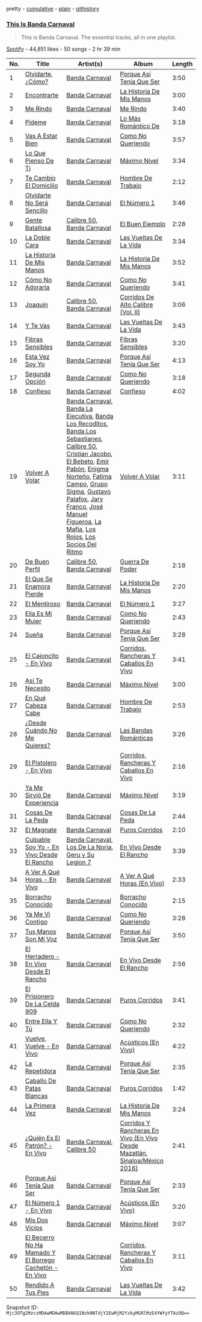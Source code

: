 pretty - [cumulative](/playlists/cumulative/37i9dQZF1DZ06evO408cU0.md) - [plain](/playlists/plain/37i9dQZF1DZ06evO408cU0) - [githistory](https://github.githistory.xyz/mackorone/spotify-playlist-archive/blob/main/playlists/plain/37i9dQZF1DZ06evO408cU0)

### [This Is Banda Carnaval](https://open.spotify.com/playlist/37i9dQZF1DZ06evO408cU0)

> This is Banda Carnaval\. The essential tracks, all in one playlist.

[Spotify](https://open.spotify.com/user/spotify) - 44,851 likes - 50 songs - 2 hr 39 min

| No. | Title | Artist(s) | Album | Length |
|---|---|---|---|---|
| 1 | [Olvidarte, ¿Cómo?](https://open.spotify.com/track/483UWv27S4xr8fWZlQ5bnN) | [Banda Carnaval](https://open.spotify.com/artist/6LOvxDn71T0wWhCDNcXcUj) | [Porque Así Tenía Que Ser](https://open.spotify.com/album/6SNW0LavcXREHAQcMA9Zdk) | 3:50 |
| 2 | [Encontrarte](https://open.spotify.com/track/54MQccz1gOXQDrHP0hR6AV) | [Banda Carnaval](https://open.spotify.com/artist/6LOvxDn71T0wWhCDNcXcUj) | [La Historia De Mis Manos](https://open.spotify.com/album/5xSNjB8PaOWJ4nSW3WF50z) | 3:00 |
| 3 | [Me Rindo](https://open.spotify.com/track/763m9Csnr97OvhnAej8iDQ) | [Banda Carnaval](https://open.spotify.com/artist/6LOvxDn71T0wWhCDNcXcUj) | [Me Rindo](https://open.spotify.com/album/4ZuuapFT4NA2nYljrz6D57) | 3:40 |
| 4 | [Pídeme](https://open.spotify.com/track/47dgKdqRE5zuAa7yESoKCj) | [Banda Carnaval](https://open.spotify.com/artist/6LOvxDn71T0wWhCDNcXcUj) | [Lo Más Romántico De](https://open.spotify.com/album/5fno20N7QRlErQUnHy0qSZ) | 3:18 |
| 5 | [Vas A Estar Bien](https://open.spotify.com/track/5aXTBjjE3HO5pzkBHnGy16) | [Banda Carnaval](https://open.spotify.com/artist/6LOvxDn71T0wWhCDNcXcUj) | [Como No Queriendo](https://open.spotify.com/album/7cnz2aleCG5WgYYUzf4fqZ) | 3:57 |
| 6 | [Lo Que Pienso De Ti](https://open.spotify.com/track/12UqDbdI0cuw5FMGrjX59W) | [Banda Carnaval](https://open.spotify.com/artist/6LOvxDn71T0wWhCDNcXcUj) | [Máximo Nivel](https://open.spotify.com/album/2o3N95qE0jyJm4huXhK0WE) | 3:34 |
| 7 | [Te Cambio El Domicilio](https://open.spotify.com/track/0ZAt82YCldAohnHnS9h1na) | [Banda Carnaval](https://open.spotify.com/artist/6LOvxDn71T0wWhCDNcXcUj) | [Hombre De Trabajo](https://open.spotify.com/album/7uIF84opYzXLtE0fX7EVxp) | 2:12 |
| 8 | [Olvidarte No Será Sencillo](https://open.spotify.com/track/28G1NMKWboIAlzSo7O0eT7) | [Banda Carnaval](https://open.spotify.com/artist/6LOvxDn71T0wWhCDNcXcUj) | [El Número 1](https://open.spotify.com/album/6DNKBX6yM88feUvaifEWfX) | 3:46 |
| 9 | [Gente Batallosa](https://open.spotify.com/track/71gk97Oadf8MPN9fCMP9cP) | [Calibre 50](https://open.spotify.com/artist/4jogXSSvlyMkODGSZ2wc2P), [Banda Carnaval](https://open.spotify.com/artist/6LOvxDn71T0wWhCDNcXcUj) | [El Buen Ejemplo](https://open.spotify.com/album/4FNrB1vD9kdIUQpoTPG5K3) | 2:28 |
| 10 | [La Doble Cara](https://open.spotify.com/track/0PX1p94jkveuUOZ31rjHak) | [Banda Carnaval](https://open.spotify.com/artist/6LOvxDn71T0wWhCDNcXcUj) | [Las Vueltas De La Vida](https://open.spotify.com/album/4EsRdUztvnblHNgu53aqZr) | 3:34 |
| 11 | [La Historia De Mis Manos](https://open.spotify.com/track/1lAfPGUKAQ0tW1TZeRBLkp) | [Banda Carnaval](https://open.spotify.com/artist/6LOvxDn71T0wWhCDNcXcUj) | [La Historia De Mis Manos](https://open.spotify.com/album/5xSNjB8PaOWJ4nSW3WF50z) | 3:52 |
| 12 | [Cómo No Adorarla](https://open.spotify.com/track/2VOltazP4iORb1wbbYKPY3) | [Banda Carnaval](https://open.spotify.com/artist/6LOvxDn71T0wWhCDNcXcUj) | [Como No Queriendo](https://open.spotify.com/album/7cnz2aleCG5WgYYUzf4fqZ) | 3:41 |
| 13 | [Joaquín](https://open.spotify.com/track/6iO3I852AXG3gZj5AdRxyX) | [Calibre 50](https://open.spotify.com/artist/4jogXSSvlyMkODGSZ2wc2P), [Banda Carnaval](https://open.spotify.com/artist/6LOvxDn71T0wWhCDNcXcUj) | [Corridos De Alto Calibre \(Vol\. II\)](https://open.spotify.com/album/7wqVdv2T7Z7b1vDyRSjcIk) | 3:06 |
| 14 | [Y Te Vas](https://open.spotify.com/track/1kOA9u9k9l2LzCn8jmbkhg) | [Banda Carnaval](https://open.spotify.com/artist/6LOvxDn71T0wWhCDNcXcUj) | [Las Vueltas De La Vida](https://open.spotify.com/album/4EsRdUztvnblHNgu53aqZr) | 3:43 |
| 15 | [Fibras Sensibles](https://open.spotify.com/track/3ecQDBEjejR0bXp2ZoeYTo) | [Banda Carnaval](https://open.spotify.com/artist/6LOvxDn71T0wWhCDNcXcUj) | [Fibras Sensibles](https://open.spotify.com/album/1SIOva8bdGwBhujbFfWmUm) | 3:20 |
| 16 | [Esta Vez Soy Yo](https://open.spotify.com/track/65faC3lVw7RvGuaMv82NxS) | [Banda Carnaval](https://open.spotify.com/artist/6LOvxDn71T0wWhCDNcXcUj) | [Porque Así Tenía Que Ser](https://open.spotify.com/album/6SNW0LavcXREHAQcMA9Zdk) | 4:13 |
| 17 | [Segunda Opción](https://open.spotify.com/track/3bvQCGDb6D66J7b0lzXsKG) | [Banda Carnaval](https://open.spotify.com/artist/6LOvxDn71T0wWhCDNcXcUj) | [Como No Queriendo](https://open.spotify.com/album/7cnz2aleCG5WgYYUzf4fqZ) | 3:18 |
| 18 | [Confieso](https://open.spotify.com/track/5A5M4GH24OwRGtSbaIDLPU) | [Banda Carnaval](https://open.spotify.com/artist/6LOvxDn71T0wWhCDNcXcUj) | [Confieso](https://open.spotify.com/album/62cNdvz0c0wDqgp4imMhpI) | 4:02 |
| 19 | [Volver A Volar](https://open.spotify.com/track/1UTax2cvw1ehp87jkxbCXF) | [Banda Carnaval](https://open.spotify.com/artist/6LOvxDn71T0wWhCDNcXcUj), [Banda La Ejecutiva](https://open.spotify.com/artist/1ROmrzMDt3ZdBSwtNGBaSy), [Banda Los Recoditos](https://open.spotify.com/artist/4bPiOPI4V99cepEftvBYak), [Banda Los Sebastianes](https://open.spotify.com/artist/0HgICyWHmS6rnl8xWEd0x6), [Calibre 50](https://open.spotify.com/artist/4jogXSSvlyMkODGSZ2wc2P), [Cristian Jacobo](https://open.spotify.com/artist/02HnByHOPN5e2RXNHZ9HhW), [El Bebeto](https://open.spotify.com/artist/1YhMWppPt9RVODKD1KCs7W), [Emir Pabón](https://open.spotify.com/artist/2WLxRZFk4tyKg9CCp5m7lB), [Enigma Norteño](https://open.spotify.com/artist/3441uYrkzgTWwjXLd13R0U), [Fatima Campo](https://open.spotify.com/artist/02rwaHFS6g69zSkS3kh1jn), [Grupo Sigma](https://open.spotify.com/artist/0vUz4dhz7qB3FS6ShK0e4j), [Gustavo Palafox](https://open.spotify.com/artist/4sFGEHs1ufSWEmfpTDm3DM), [Jary Franco](https://open.spotify.com/artist/01agtJ7Ob6B8N8jC8QvAJ6), [José Manuel Figueroa](https://open.spotify.com/artist/6eCPnXDJLqK9EKAjlxK5WF), [La Mafia](https://open.spotify.com/artist/3rhO3rDk432VyAwyZnkECs), [Los Rojos](https://open.spotify.com/artist/4N76v8ETS7Q5sod9W0dgIo), [Los Socios Del Ritmo](https://open.spotify.com/artist/7bzt5lHL6bzLO3c9mkxNMW) | [Volver A Volar](https://open.spotify.com/album/5AcdviRjHFjsErdiU3RtWg) | 3:11 |
| 20 | [De Buen Perfil](https://open.spotify.com/track/6CphAFnRSF0N0Otke4uCBO) | [Calibre 50](https://open.spotify.com/artist/4jogXSSvlyMkODGSZ2wc2P), [Banda Carnaval](https://open.spotify.com/artist/6LOvxDn71T0wWhCDNcXcUj) | [Guerra De Poder](https://open.spotify.com/album/1W1M5dIjrNZdAD7mSsamKc) | 2:18 |
| 21 | [El Que Se Enamora Pierde](https://open.spotify.com/track/24Yw6Hoi0sPaJKb16uQZGI) | [Banda Carnaval](https://open.spotify.com/artist/6LOvxDn71T0wWhCDNcXcUj) | [La Historia De Mis Manos](https://open.spotify.com/album/5xSNjB8PaOWJ4nSW3WF50z) | 2:20 |
| 22 | [El Mentiroso](https://open.spotify.com/track/5OQGBfftOwNNCurN60x8SC) | [Banda Carnaval](https://open.spotify.com/artist/6LOvxDn71T0wWhCDNcXcUj) | [El Número 1](https://open.spotify.com/album/6DNKBX6yM88feUvaifEWfX) | 3:27 |
| 23 | [Ella Es Mi Mujer](https://open.spotify.com/track/5WdjiXWPnfjgwFssJGFU4K) | [Banda Carnaval](https://open.spotify.com/artist/6LOvxDn71T0wWhCDNcXcUj) | [Como No Queriendo](https://open.spotify.com/album/7cnz2aleCG5WgYYUzf4fqZ) | 2:43 |
| 24 | [Sueña](https://open.spotify.com/track/6XbAAQ8v3UojztTYdo4jLv) | [Banda Carnaval](https://open.spotify.com/artist/6LOvxDn71T0wWhCDNcXcUj) | [Porque Así Tenía Que Ser](https://open.spotify.com/album/6SNW0LavcXREHAQcMA9Zdk) | 3:28 |
| 25 | [El Cajoncito \- En Vivo](https://open.spotify.com/track/3L3fOyV49wTqBU0BYu5cQQ) | [Banda Carnaval](https://open.spotify.com/artist/6LOvxDn71T0wWhCDNcXcUj) | [Corridos, Rancheras Y Caballos En Vivo](https://open.spotify.com/album/0Qy6qGMqzEoZCUu0hKtMu2) | 3:41 |
| 26 | [Así Te Necesito](https://open.spotify.com/track/0VjQnUClspAvDIejRi8vRl) | [Banda Carnaval](https://open.spotify.com/artist/6LOvxDn71T0wWhCDNcXcUj) | [Máximo Nivel](https://open.spotify.com/album/2o3N95qE0jyJm4huXhK0WE) | 3:00 |
| 27 | [En Qué Cabeza Cabe](https://open.spotify.com/track/6HUMffUSppjuuO8v193wWM) | [Banda Carnaval](https://open.spotify.com/artist/6LOvxDn71T0wWhCDNcXcUj) | [Hombre De Trabajo](https://open.spotify.com/album/7uIF84opYzXLtE0fX7EVxp) | 2:53 |
| 28 | [¿Desde Cuándo No Me Quieres?](https://open.spotify.com/track/6kKP6onITDDHShtAeOFRRt) | [Banda Carnaval](https://open.spotify.com/artist/6LOvxDn71T0wWhCDNcXcUj) | [Las Bandas Románticas](https://open.spotify.com/album/0nhYBDq7AGkaOFqrqYwN2I) | 3:26 |
| 29 | [El Pistolero \- En Vivo](https://open.spotify.com/track/5LO8ZNqDLAKtqhTlHoQEQo) | [Banda Carnaval](https://open.spotify.com/artist/6LOvxDn71T0wWhCDNcXcUj) | [Corridos, Rancheras Y Caballos En Vivo](https://open.spotify.com/album/0Qy6qGMqzEoZCUu0hKtMu2) | 2:16 |
| 30 | [Ya Me Sirvió De Experiencia](https://open.spotify.com/track/5YYOxnJQZxaGwmHi63EfvI) | [Banda Carnaval](https://open.spotify.com/artist/6LOvxDn71T0wWhCDNcXcUj) | [Máximo Nivel](https://open.spotify.com/album/2o3N95qE0jyJm4huXhK0WE) | 3:19 |
| 31 | [Cosas De La Peda](https://open.spotify.com/track/0756e1uD52MeG9AaRir5tF) | [Banda Carnaval](https://open.spotify.com/artist/6LOvxDn71T0wWhCDNcXcUj) | [Cosas De La Peda](https://open.spotify.com/album/4eyKTMJHSOkBASyTf2fDnr) | 2:44 |
| 32 | [El Magnate](https://open.spotify.com/track/22uW5mLiatfm466E6tNLvQ) | [Banda Carnaval](https://open.spotify.com/artist/6LOvxDn71T0wWhCDNcXcUj) | [Puros Corridos](https://open.spotify.com/album/7ydDpPVpV2VviGIIc5uYG1) | 2:10 |
| 33 | [Culpable Soy Yo \- En Vivo Desde El Rancho](https://open.spotify.com/track/5GJQBcLwgSldwHYgQJLIgB) | [Banda Carnaval](https://open.spotify.com/artist/6LOvxDn71T0wWhCDNcXcUj), [Los De La Noria](https://open.spotify.com/artist/4S5t9CJJNjl6zEp5e1OMiO), [Geru y Su Legion 7](https://open.spotify.com/artist/4BNrYSNWfcX7x10nmCpkch) | [En Vivo Desde El Rancho](https://open.spotify.com/album/0MhHMBaSyymJS9CslAtVxI) | 3:39 |
| 34 | [A Ver A Qué Horas \- En Vivo](https://open.spotify.com/track/5uVPexjpKeTiL5RmMUDTcT) | [Banda Carnaval](https://open.spotify.com/artist/6LOvxDn71T0wWhCDNcXcUj) | [A Ver A Qué Horas \(En Vivo\)](https://open.spotify.com/album/3wEwmBFOd6wiZ6F0zXMy6a) | 2:33 |
| 35 | [Borracho Conocido](https://open.spotify.com/track/6zVz0ihJiJse2eGIhUbAFb) | [Banda Carnaval](https://open.spotify.com/artist/6LOvxDn71T0wWhCDNcXcUj) | [Borracho Conocido](https://open.spotify.com/album/07LeiBjD41ESGL4zF8qGVY) | 2:15 |
| 36 | [Ya Me Vi Contigo](https://open.spotify.com/track/3wvf2xLgmbgJIFyKuJVH3R) | [Banda Carnaval](https://open.spotify.com/artist/6LOvxDn71T0wWhCDNcXcUj) | [Como No Queriendo](https://open.spotify.com/album/7cnz2aleCG5WgYYUzf4fqZ) | 3:28 |
| 37 | [Tus Manos Son Mi Voz](https://open.spotify.com/track/425uyB82GDHyiJRguCb4vi) | [Banda Carnaval](https://open.spotify.com/artist/6LOvxDn71T0wWhCDNcXcUj) | [Porque Así Tenía Que Ser](https://open.spotify.com/album/6SNW0LavcXREHAQcMA9Zdk) | 3:50 |
| 38 | [El Herradero \- En Vivo Desde El Rancho](https://open.spotify.com/track/1XSQE1KKdfIO8auVrK2l2s) | [Banda Carnaval](https://open.spotify.com/artist/6LOvxDn71T0wWhCDNcXcUj) | [En Vivo Desde El Rancho](https://open.spotify.com/album/0MhHMBaSyymJS9CslAtVxI) | 2:56 |
| 39 | [El Prisionero De La Celda 909](https://open.spotify.com/track/5U8ZVNyGoGD32pBeEJ3Px5) | [Banda Carnaval](https://open.spotify.com/artist/6LOvxDn71T0wWhCDNcXcUj) | [Puros Corridos](https://open.spotify.com/album/7ydDpPVpV2VviGIIc5uYG1) | 3:41 |
| 40 | [Entre Ella Y Tú](https://open.spotify.com/track/2HavagLtOTS95ZX8Fmyz6z) | [Banda Carnaval](https://open.spotify.com/artist/6LOvxDn71T0wWhCDNcXcUj) | [Como No Queriendo](https://open.spotify.com/album/7cnz2aleCG5WgYYUzf4fqZ) | 2:32 |
| 41 | [Vuelve, Vuelve \- En Vivo](https://open.spotify.com/track/6aCCj56P1fRI9l0pkwDBfF) | [Banda Carnaval](https://open.spotify.com/artist/6LOvxDn71T0wWhCDNcXcUj) | [Acústicos \(En Vivo\)](https://open.spotify.com/album/1mMTAEorTDJjxHVeN4eKLo) | 4:22 |
| 42 | [La Repetidora](https://open.spotify.com/track/0F94OmFF77qyj3HCy1DKFz) | [Banda Carnaval](https://open.spotify.com/artist/6LOvxDn71T0wWhCDNcXcUj) | [Porque Así Tenía Que Ser](https://open.spotify.com/album/6SNW0LavcXREHAQcMA9Zdk) | 2:35 |
| 43 | [Caballo De Patas Blancas](https://open.spotify.com/track/2snAmWK7MqZMLHlAb0fu7f) | [Banda Carnaval](https://open.spotify.com/artist/6LOvxDn71T0wWhCDNcXcUj) | [Puros Corridos](https://open.spotify.com/album/7ydDpPVpV2VviGIIc5uYG1) | 1:42 |
| 44 | [La Primera Vez](https://open.spotify.com/track/0epRumtLjExXKVCdnzxxDx) | [Banda Carnaval](https://open.spotify.com/artist/6LOvxDn71T0wWhCDNcXcUj) | [La Historia De Mis Manos](https://open.spotify.com/album/5xSNjB8PaOWJ4nSW3WF50z) | 3:24 |
| 45 | [¿Quién Es El Patrón? \- En Vivo](https://open.spotify.com/track/6AEIaEfIETFP831ZAOf3bE) | [Banda Carnaval](https://open.spotify.com/artist/6LOvxDn71T0wWhCDNcXcUj), [Calibre 50](https://open.spotify.com/artist/4jogXSSvlyMkODGSZ2wc2P) | [Corridos Y Rancheras En Vivo \(En Vivo Desde Mazatlán, Sinaloa/México 2016\)](https://open.spotify.com/album/37BLoPJ2s2zTBx2QsSoO2r) | 2:41 |
| 46 | [Porque Así Tenía Que Ser](https://open.spotify.com/track/0pmmaDa3lIHX5YoAv29WMZ) | [Banda Carnaval](https://open.spotify.com/artist/6LOvxDn71T0wWhCDNcXcUj) | [Porque Así Tenía Que Ser](https://open.spotify.com/album/6SNW0LavcXREHAQcMA9Zdk) | 2:33 |
| 47 | [El Número 1 \- En Vivo](https://open.spotify.com/track/0bcmcH4Dw3hizwWB7JKdSE) | [Banda Carnaval](https://open.spotify.com/artist/6LOvxDn71T0wWhCDNcXcUj) | [Acústicos \(En Vivo\)](https://open.spotify.com/album/1mMTAEorTDJjxHVeN4eKLo) | 3:20 |
| 48 | [Mis Dos Vicios](https://open.spotify.com/track/6HbeUTNk0RyDBgU4a1KwV6) | [Banda Carnaval](https://open.spotify.com/artist/6LOvxDn71T0wWhCDNcXcUj) | [Máximo Nivel](https://open.spotify.com/album/2o3N95qE0jyJm4huXhK0WE) | 3:07 |
| 49 | [El Becerro No Ha Mamado Y El Borrego Cachetón \- En Vivo](https://open.spotify.com/track/76FZVlzBjXGtbN9ff9sdtV) | [Banda Carnaval](https://open.spotify.com/artist/6LOvxDn71T0wWhCDNcXcUj) | [Corridos, Rancheras Y Caballos En Vivo](https://open.spotify.com/album/0Qy6qGMqzEoZCUu0hKtMu2) | 3:11 |
| 50 | [Rendido A Tus Pies](https://open.spotify.com/track/6CxTdAoG4OX4gvnoonTudO) | [Banda Carnaval](https://open.spotify.com/artist/6LOvxDn71T0wWhCDNcXcUj) | [Las Vueltas De La Vida](https://open.spotify.com/album/4EsRdUztvnblHNgu53aqZr) | 3:42 |

Snapshot ID: `Mjc3OTg2MzcsMDAwMDAwMDBkNGQ1Nzk0NTdjY2EwMjM2YzkyMGRlMzE4YWYyYTAzOQ==`
